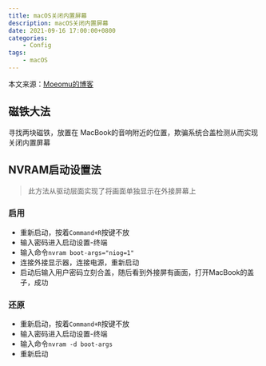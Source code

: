```yaml
---
title: macOS关闭内置屏幕
description: macOS关闭内置屏幕
date: 2021-09-16 17:00:00+0800
categories:
    - Config
tags:
    - macOS
---
```


本文来源：[Moeomu的博客](/zh-cn/posts/macOS关闭内置屏幕/)

## 磁铁大法

寻找两块磁铁，放置在 MacBook的音响附近的位置，欺骗系统合盖检测从而实现关闭内置屏幕

## NVRAM启动设置法

> 此方法从驱动层面实现了将画面单独显示在外接屏幕上

### 启用

- 重新启动，按着`Command+R`按键不放
- 输入密码进入启动设置-终端
- 输入命令`nvram boot-args="niog=1"`
- 连接外接显示器，连接电源，重新启动
- 启动后输入用户密码立刻合盖，随后看到外接屏有画面，打开MacBook的盖子，成功

### 还原

- 重新启动，按着`Command+R`按键不放
- 输入密码进入启动设置-终端
- 输入命令`nvram -d boot-args`
- 重新启动
